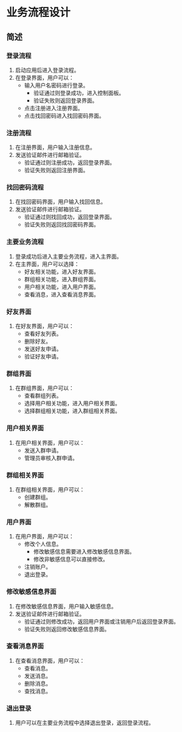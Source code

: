 # 业务流程设计

## 简述

### 登录流程

1. 启动应用后进入登录流程。
2. 在登录界面，用户可以：
   - 输入用户名密码进行登录。
     - 验证通过则登录成功，进入控制面板。
     - 验证失败则返回登录界面。
   - 点击注册进入注册界面。
   - 点击找回密码进入找回密码界面。

### 注册流程

1. 在注册界面，用户输入注册信息。
2. 发送验证邮件进行邮箱验证。
   - 验证通过则注册成功，返回登录界面。
   - 验证失败则返回注册界面。

### 找回密码流程

1. 在找回密码界面，用户输入找回信息。
2. 发送验证邮件进行邮箱验证。
   - 验证通过则找回成功，返回登录界面。
   - 验证失败则返回找回密码界面。

### 主要业务流程

1. 登录成功后进入主要业务流程，进入主界面。
2. 在主界面，用户可以选择：
   - 好友相关功能，进入好友界面。
   - 群组相关功能，进入群组界面。
   - 用户相关功能，进入用户界面。
   - 查看消息，进入查看消息界面。

### 好友界面

1. 在好友界面，用户可以：
   - 查看好友列表。
   - 删除好友。
   - 发送好友申请。
   - 验证好友申请。

### 群组界面

1. 在群组界面，用户可以：
   - 查看群组列表。
   - 选择用户相关功能，进入用户相关界面。
   - 选择群组相关功能，进入群组相关界面。

### 用户相关界面

1. 在用户相关界面，用户可以：
   - 发送入群申请。
   - 管理员审核入群申请。

### 群组相关界面

1. 在群组相关界面，用户可以：
   - 创建群组。
   - 解散群组。

### 用户界面

1. 在用户界面，用户可以：
   - 修改个人信息。
     - 修改敏感信息需要进入修改敏感信息界面。
     - 修改非敏感信息可以直接修改。
   - 注销账户。
   - 退出登录。

### 修改敏感信息界面

1. 在修改敏感信息界面，用户输入敏感信息。
2. 发送验证邮件进行邮箱验证。
   - 验证通过则修改成功，返回用户界面或注销用户后返回登录界面。
   - 验证失败则返回修改敏感信息界面。

### 查看消息界面

1. 在查看消息界面，用户可以：
   - 查看消息。
   - 发送消息。
   - 删除消息。
   - 查找消息。

### 退出登录

1. 用户可以在主要业务流程中选择退出登录，返回登录流程。
